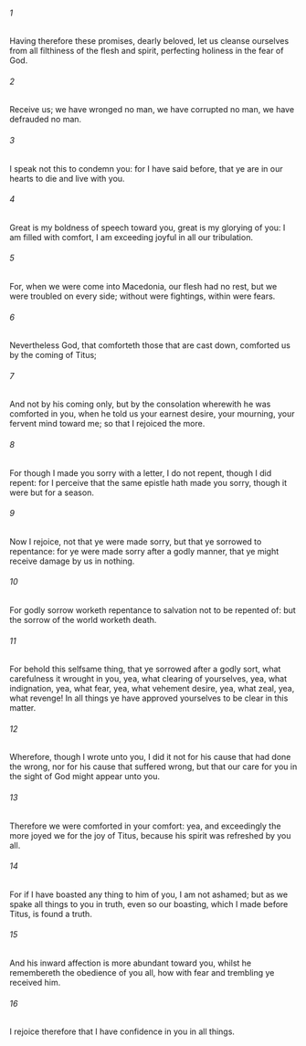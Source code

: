 ###### 1
Having therefore these promises, dearly beloved, let us cleanse ourselves from all filthiness of the flesh and spirit, perfecting holiness in the fear of God.

###### 2
Receive us; we have wronged no man, we have corrupted no man, we have defrauded no man.

###### 3
I speak not this to condemn you: for I have said before, that ye are in our hearts to die and live with you.

###### 4
Great is my boldness of speech toward you, great is my glorying of you: I am filled with comfort, I am exceeding joyful in all our tribulation.

###### 5
For, when we were come into Macedonia, our flesh had no rest, but we were troubled on every side; without were fightings, within were fears.

###### 6
Nevertheless God, that comforteth those that are cast down, comforted us by the coming of Titus;

###### 7
And not by his coming only, but by the consolation wherewith he was comforted in you, when he told us your earnest desire, your mourning, your fervent mind toward me; so that I rejoiced the more.

###### 8
For though I made you sorry with a letter, I do not repent, though I did repent: for I perceive that the same epistle hath made you sorry, though it were but for a season.

###### 9
Now I rejoice, not that ye were made sorry, but that ye sorrowed to repentance: for ye were made sorry after a godly manner, that ye might receive damage by us in nothing.

###### 10
For godly sorrow worketh repentance to salvation not to be repented of: but the sorrow of the world worketh death.

###### 11
For behold this selfsame thing, that ye sorrowed after a godly sort, what carefulness it wrought in you, yea, what clearing of yourselves, yea, what indignation, yea, what fear, yea, what vehement desire, yea, what zeal, yea, what revenge! In all things ye have approved yourselves to be clear in this matter.

###### 12
Wherefore, though I wrote unto you, I did it not for his cause that had done the wrong, nor for his cause that suffered wrong, but that our care for you in the sight of God might appear unto you.

###### 13
Therefore we were comforted in your comfort: yea, and exceedingly the more joyed we for the joy of Titus, because his spirit was refreshed by you all.

###### 14
For if I have boasted any thing to him of you, I am not ashamed; but as we spake all things to you in truth, even so our boasting, which I made before Titus, is found a truth.

###### 15
And his inward affection is more abundant toward you, whilst he remembereth the obedience of you all, how with fear and trembling ye received him.

###### 16
I rejoice therefore that I have confidence in you in all things.

